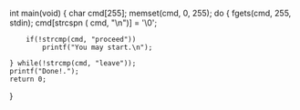 int main(void) {
	char cmd[255];
	memset(cmd, 0, 255);
	do
	{
		fgets(cmd, 255, stdin);
		cmd[strcspn ( cmd, "\n")] = '\0';
 
		
		if(!strcmp(cmd, "proceed"))
			printf("You may start.\n");
 
	} while(!strcmp(cmd, "leave"));	
	printf("Done!.");
	return 0;
}
